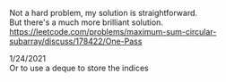 Not a hard problem, my solution is straightforward.\
But there's a much more brilliant solution.
https://leetcode.com/problems/maximum-sum-circular-subarray/discuss/178422/One-Pass

1/24/2021\
Or to use a deque to store the indices

